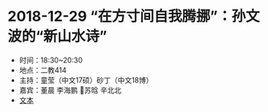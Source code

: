 # 2018-12-29 “在方寸间自我腾挪”：孙文波的“新山水诗”

- 时间：18:30~20:30
- 地点：二教414
- 主持：童莹（中文17硕）砂丁（中文18博）
- 嘉宾：董晨 李海鹏 苏晗 辛北北
- [文本](context.pdf)

